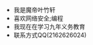 - 我是魔帝叶竹轩
- 喜欢网络安全;编程
- 我现在在学习九年义务教育
- 联系方式QQ(2162626024)

<!---
mdyzx/mdyzx is a ✨ special ✨ repository because its `README.md` (this file) appears on your GitHub profile.
You can click the Preview link to take a look at your changes.
--->
